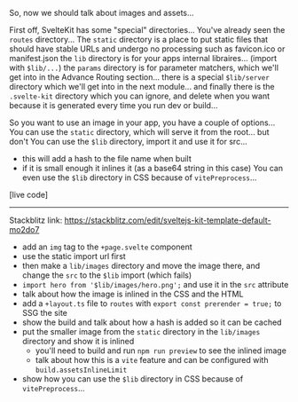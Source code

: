 So, now we should talk about images and assets...

First off, SvelteKit has some "special" directories...
You've already seen the `routes` directory...
The `static` directory is a place to put static files that should have stable URLs and undergo no processing such as favicon.ico or manifest.json
the `lib` directory is for your apps internal libraires... (import with `$lib/...`)
the `params` directory is for parameter matchers, which we'll get into in the Advance Routing section...
there is a special `$lib/server` directory which we'll get into in the next module...
and finally there is the `.svelte-kit` directory which you can ignore, and delete when you want because it is generated every time you run dev or build...

So you want to use an image in your app, you have a couple of options...
You can use the `static` directory, which will serve it from the root... but don't
You can use the `$lib` directory, import it and use it for src...

- this will add a hash to the file name when built
- if it is small enough it inlines it (as a base64 string in this case)
  You can even use the `$lib` directory in CSS because of `vitePreprocess`...

[live code]

---

Stackblitz link: https://stackblitz.com/edit/sveltejs-kit-template-default-mo2do7

- add an `img` tag to the `+page.svelte` component
- use the static import url first
- then make a `lib/images` directory and move the image there, and change the `src` to the `$lib` import (which fails)
- `import hero from '$lib/images/hero.png';` and use it in the `src` attribute
- talk about how the image is inlined in the CSS and the HTML
- add a `+layout.ts` file to `routes` with `export const prerender = true;` to SSG the site
- show the build and talk about how a hash is added so it can be cached
- put the smaller image from the `static` directory in the `lib/images` directory and show it is inlined
  - you'll need to build and run `npm run preview` to see the inlined image
  - talk about how this is a `vite` feature and can be configured with `build.assetsInlineLimit`
- show how you can use the `$lib` directory in CSS because of `vitePreprocess`...
